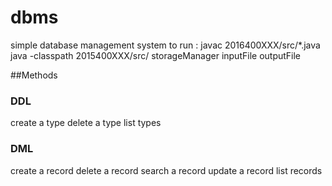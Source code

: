 # dbms
simple database management system
 to run :
javac 2016400XXX/src/*.java
java -classpath 2015400XXX/src/ storageManager inputFile outputFile

##Methods
### DDL
create a type
delete a type
list types
### DML
create a record
delete a record
search a record
update a record
list records

